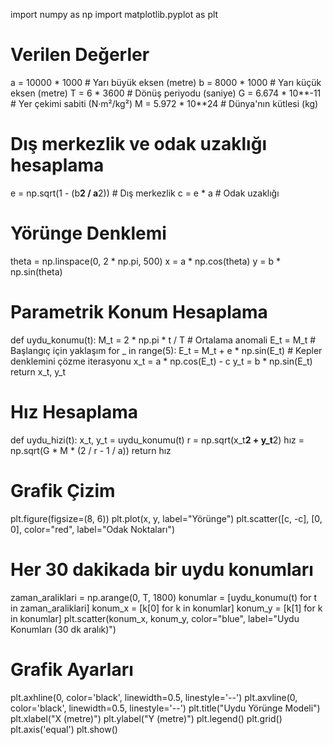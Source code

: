 import numpy as np
import matplotlib.pyplot as plt

# Verilen Değerler
a = 10000 * 1000  # Yarı büyük eksen (metre)
b = 8000 * 1000   # Yarı küçük eksen (metre)
T = 6 * 3600      # Dönüş periyodu (saniye)
G = 6.674 * 10**-11  # Yer çekimi sabiti (N·m²/kg²)
M = 5.972 * 10**24   # Dünya'nın kütlesi (kg)

# Dış merkezlik ve odak uzaklığı hesaplama
e = np.sqrt(1 - (b**2 / a**2))  # Dış merkezlik
c = e * a  # Odak uzaklığı

# Yörünge Denklemi
theta = np.linspace(0, 2 * np.pi, 500)
x = a * np.cos(theta)
y = b * np.sin(theta)

# Parametrik Konum Hesaplama
def uydu_konumu(t):
    M_t = 2 * np.pi * t / T  # Ortalama anomali
    E_t = M_t  # Başlangıç için yaklaşım
    for _ in range(5):
        E_t = M_t + e * np.sin(E_t)  # Kepler denklemini çözme iterasyonu
    x_t = a * np.cos(E_t) - c
    y_t = b * np.sin(E_t)
    return x_t, y_t

# Hız Hesaplama
def uydu_hizi(t):
    x_t, y_t = uydu_konumu(t)
    r = np.sqrt(x_t**2 + y_t**2)
    hız = np.sqrt(G * M * (2 / r - 1 / a))
    return hız

# Grafik Çizim
plt.figure(figsize=(8, 6))
plt.plot(x, y, label="Yörünge")
plt.scatter([c, -c], [0, 0], color="red", label="Odak Noktaları")

# Her 30 dakikada bir uydu konumları
zaman_araliklari = np.arange(0, T, 1800)
konumlar = [uydu_konumu(t) for t in zaman_araliklari]
konum_x = [k[0] for k in konumlar]
konum_y = [k[1] for k in konumlar]
plt.scatter(konum_x, konum_y, color="blue", label="Uydu Konumları (30 dk aralık)")

# Grafik Ayarları
plt.axhline(0, color='black', linewidth=0.5, linestyle='--')
plt.axvline(0, color='black', linewidth=0.5, linestyle='--')
plt.title("Uydu Yörünge Modeli")
plt.xlabel("X (metre)")
plt.ylabel("Y (metre)")
plt.legend()
plt.grid()
plt.axis('equal')
plt.show()
